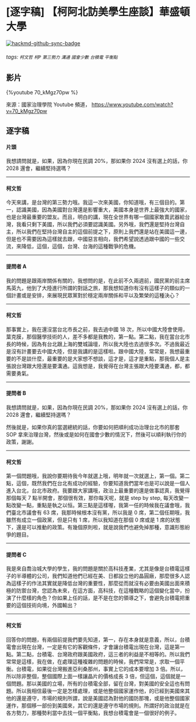 # [逐字稿] 【柯阿北訪美學生座談】華盛頓大學

[![hackmd-github-sync-badge](https://hackmd.io/uNhfurzRS_K5OHfjbONtJg/badge)](https://hackmd.io/uNhfurzRS_K5OHfjbONtJg)




###### tags: `柯文哲` `柯P` `第三勢力` `溝通` `國會少數` `台積電` `平衡點`

## 影片

{%youtube 70_kMgz70pw %}

來源：國家治理學院 Youtube 頻道， https://www.youtube.com/watch?v=70_kMgz70pw


## 逐字稿

#### 片頭

我想請問就是，如果，因為你現在民調 20%，那如果你 2024 沒有選上的話，你 2028 還會，繼續堅持選嗎？

---

#### 柯文哲
 
今天來講，是台灣的第三勢力哦。我這一次來美國，你知道哦，有三個目的。第一，認識美國，因為美國對台灣還是影響重大，美國本身是世界上最強大的國家，也是台灣最重要的盟友。而且，明白的講，現在全世界有哪一個國家敢賣武器給台灣，我看只剩下美國，所以我們必須要認識美國。另外哦，我們還是堅持台灣自主，所以我們在堅持台灣自主的這個前提之下，原則上我們還是站在美國這一邊，但是也不需要因為這樣就去跟，中國惡言相向，我們希望說透過跟中國的一些交流，來降低，這個，這個，台灣、台海的這種戰爭的危機。

---

#### 提問者 A

我的問題是跟兩岸關係有關的，我想問的是，在此前不久兩週前，國民黨的前主席馬英九，他到了大陸進行所謂的對話之旅，那我想知道你有沒有這樣子的類似的一個計畫或是安排，來展現民眾黨對於穩定兩岸關係和平以及繁榮的這種決心？

---

#### 柯文哲

那事實上，我在還沒當台北市長之前，我去過中國 18 次，所以中國大陸會使用，葉克膜，那個醫學技術的人，差不多都是我教的，第一點。第二點，我在當台北市長的時候，因為有台北跟上海的雙城論壇，所以我大陸也去過很多次。不過我最近是沒有計畫要去中國大陸，但是我講的是這樣啦。跟中國大陸，常常是，我想最重要的不是談什麼，最重要的是大家想不想談，這才是，這才是重點，那我個人是主張說台灣跟大陸還是要溝通。這我想是，我覺得在台灣主張跟大陸要溝通，都，都需要勇氣。

---

#### 提問者 B

我想請問就是，如果，因為你現在民調 20%，那如果你 2024 沒有選上的話，你 2028 還會，繼續堅持選嗎？

然後就是，如果你真的當選總統的話，你要如何把順利成功治理台北市的那套 SOP 拿來治理台灣，然後或是如何在國會少數的情況下，然後可以順利執行你的政策，謝謝。

---

#### 柯文哲

第一個問題哦，我說你要期待我今年就選上哦，明年就一次就選上，第一個。第二點，這個，既然我們在台北有成功的經驗，你要知道我們當年也是可以說是一個人進入台北，台北市政府。我要跟大家講哦，政治上最重要的還是做事認真，我覺得那個每天 7 點半開會，那個很有效，那你每天呢，就是 step by step, 每天改變一點改變一點，重點是執之以恒。第三點是這樣喔，我第一任的時候我在議會哦，我們臺北市議會有 63 席，我那時候根本沒有黨，所以我是 0 席，第二個任期哦，我雖然有成立一個政黨，但是只有 1 席，所以我知道在那個 0 席或是 1 席的狀態下，還是可以推動的政策。有幾個原則啦，就是說我們也避免掉那種，意識形態紛爭的題目。

---

#### 提問者 C

我是來自喬治城大學的學生，我的問題是關於高科技產業，尤其是像是台積電這樣子的半導體的公司，我們知道他們已經在美、日都設立他的晶圓廠，那麼很多人認為這樣子的作法其實就是降低台灣的重要性，那麼從而就沒有必要由美國出面來積極的防禦台灣，您認為未來，在這方面，高科技，在這種戰略的這個變化當中，扮演了什麼樣的角色？你如果上任的話，是不是在您的領導之下，會避免台積電把重要的這個技術向境，外國輸出？

---

#### 柯文哲

回答你的問題，有兩個前提我們要先知道，第一，存在本身就是意義，所以，台積電會出現在台灣，一定是有它的客觀條件，才會讓台積電出現在台灣，這是第一點。第二點，台積電、台灣政府跟美國政府，這三者的利益是不相等的。所以我們常常是這樣，我在做，在處理這種複雜的問題的時候，我們常常是，求取一個平衡。台積電，如果從台灣搬進亞利桑那州，事實上它的成本要增加 3 倍。所以，所以除非整個，整個國際上面一樣讓晶片的價格成長 3 倍，但這個，這個就是一個問題。那以美國的立場，所有的台積電全部，留在台灣，對美國的安全這也有問題。所以我相信最後一定是怎樣處理，或是他整個國家運作他，的已經到美國來其他的還是遵守，市場的規則所謂，說是美國認為對他的國防那塊，或是他整個國家運作，那個移一部份到美國來，其它的還是遵守市場的規則。所謂好的政治就是在各方勢力，那種勢利當中去找一個平衡點，我想台積電會是一個很好的例子。

